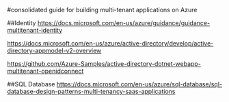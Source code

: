 #consolidated guide for building multi-tenant applications on Azure

##Identity
https://docs.microsoft.com/en-us/azure/guidance/guidance-multitenant-identity

https://docs.microsoft.com/en-us/azure/active-directory/develop/active-directory-appmodel-v2-overview

https://github.com/Azure-Samples/active-directory-dotnet-webapp-multitenant-openidconnect

##SQL Database
https://docs.microsoft.com/en-us/azure/sql-database/sql-database-design-patterns-multi-tenancy-saas-applications


